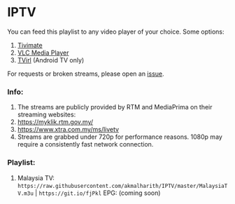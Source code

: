 # IPTV
You can feed this playlist to any video player of your choice. Some options:
1. [Tivimate](https://play.google.com/store/apps/details?id=ar.tvplayer.tv&hl=en)
2. [VLC Media Player](https://www.videolan.org/vlc/index.html)
3. [TVirl](https://play.google.com/store/apps/details?id=by.stari4ek.tvirl&hl=en) (Android TV only)

For requests or broken streams, please open an [issue](https://github.com/akmalharith/IPTV/issues).

### Info:
1. The streams are publicly provided by RTM and MediaPrima on their streaming websites:
  1. https://myklik.rtm.gov.my/
  2. https://www.xtra.com.my/ms/livetv
2. Streams are grabbed under 720p for performance reasons. 1080p may require a consistently fast network connection.

### Playlist:
1. Malaysia TV: `https://raw.githubusercontent.com/akmalharith/IPTV/master/MalaysiaTV.m3u` | `https://git.io/fjPkl` 
EPG: (coming soon)
